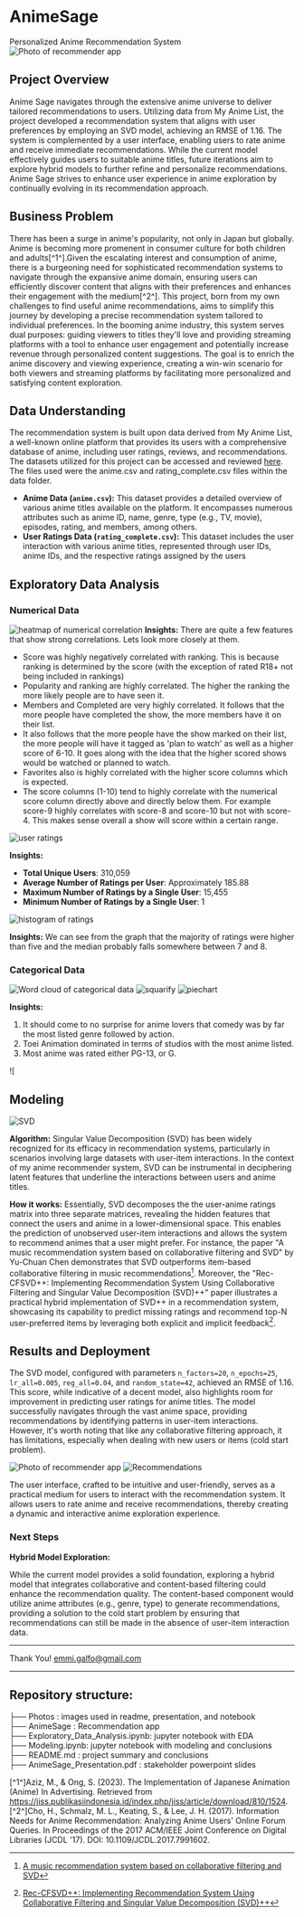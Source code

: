# AnimeSage
Personalized Anime Recommendation System
![Photo of recommender app](photos/AnimeSage.jpg)
## Project Overview
Anime Sage navigates through the extensive anime universe to deliver tailored recommendations to users. Utilizing data from My Anime List, the project developed a recommendation system that aligns with user preferences by employing an SVD model, achieving an RMSE of 1.16. The system is complemented by a user interface, enabling users to rate anime and receive immediate recommendations. While the current model effectively guides users to suitable anime titles, future iterations aim to explore hybrid models to further refine and personalize recommendations. Anime Sage strives to enhance user experience in anime exploration by continually evolving in its recommendation approach.
## Business Problem
There has been a surge in anime's popularity, not only in Japan but globally. Anime is becoming more promenent in consumer culture for both children and adults[^1^].Given the escalating interest and consumption of anime, there is a burgeoning need for sophisticated recommendation systems to navigate through the expansive anime domain, ensuring users can efficiently discover content that aligns with their preferences and enhances their engagement with the medium[^2^].
This project, born from my own challenges to find useful anime recommendations, aims to simplify this journey by developing a precise recommendation system tailored to individual preferences. In the booming anime industry, this system serves dual purposes: guiding viewers to titles they'll love and providing streaming platforms with a tool to enhance user engagement and potentially increase revenue through personalized content suggestions. The goal is to enrich the anime discovery and viewing experience, creating a win-win scenario for both viewers and streaming platforms by facilitating more personalized and satisfying content exploration.
## Data Understanding
The recommendation system is built upon data derived from My Anime List, a well-known online platform that provides its users with a comprehensive database of anime, including user ratings, reviews, and recommendations. The datasets utilized for this project can be accessed and reviewed [here](https://github.com/Hernan4444/MyAnimeList-Database). The files used were the anime.csv and rating_complete.csv files within the data folder.

- **Anime Data (`anime.csv`):** This dataset provides a detailed overview of various anime titles available on the platform. It encompasses numerous attributes such as anime ID, name, genre, type (e.g., TV, movie), episodes, rating, and members, among others.
- **User Ratings Data (`rating_complete.csv`):** This dataset includes the user interaction with various anime titles, represented through user IDs, anime IDs, and the respective ratings assigned by the users

## Exploratory Data Analysis

### Numerical Data
![heatmap of numerical correlation](photos/correlation_heatmap.png)
__Insights:__
There are quite a few features that show strong correlations. Lets look more closely at them.
* Score was highly negatively correlated with ranking. This is because ranking is determined by the score (with the exception of rated R18+ not being included in rankings)
* Popularity and ranking are highly correlated. The higher the ranking the more likely people are to have seen it.
* Members and Completed are very highly correlated. It follows that the more people have completed the show, the more members have it on their list.
* It also follows that the more people have the show marked on their list, the more people will have it tagged as 'plan to watch' as well as a higher score of 6-10. It goes along with the idea that the higher scored shows would be watched or planned to watch.
* Favorites also is highly correlated with the higher score columns which is expected. 
* The score columns (1-10) tend to highly correlate with the numerical score column directly above and directly below them. For example score-9 highly correlates with score-8 and score-10 but not with score-4. This makes sense overall a show will score within a certain range.

![user ratings](photos/distribution_user_ratings.png)

__Insights:__
- **Total Unique Users**: 310,059
- **Average Number of Ratings per User**: Approximately 185.88
- **Maximum Number of Ratings by a Single User**: 15,455
- **Minimum Number of Ratings by a Single User**: 1

![histogram of ratings](photos/histogram_ratings.png)

__Insights:__
We can see from the graph that the majority of ratings were higher than five and the median probably falls somewhere between 7 and 8.

### Categorical Data

![Word cloud of categorical data](photos/wordcloud.png)
![squarify](photos/squarify.png)
![piechart](photos/ratingchart.png)

__Insights:__
1. It should come to no surprise for anime lovers that comedy was by far the most listed genre followed by action.
2. Toei Animation dominated in terms of studios with the most anime listed.  
3. Most anime was rated either PG-13, or G.

![
## Modeling

![SVD](photos/SVD_image.jpeg)

__Algorithm:__
Singular Value Decomposition (SVD) has been widely recognized for its efficacy in recommendation systems, particularly in scenarios involving large datasets with user-item interactions. In the context of my anime recommender system, SVD can be instrumental in deciphering latent features that underline the interactions between users and anime titles.

__How it works:__
Essentially, SVD decomposes the the user-anime ratings matrix into three separate matrices, revealing the hidden features that connect the users and anime in a lower-dimensional space. This enables the prediction of unobserved user-item interactions and allows the system to recommend animes that a user might prefer. For instance, the paper "A music recommendation system based on collaborative filtering and SVD" by Yu-Chuan Chen demonstrates that SVD outperforms item-based collaborative filtering in music recommendations[^3^]. Moreover, the "Rec-CFSVD++: Implementing Recommendation System Using Collaborative Filtering and Singular Value Decomposition (SVD)++" paper illustrates a practical hybrid implementation of SVD++ in a recommendation system, showcasing its capability to predict missing ratings and recommend top-N user-preferred items by leveraging both explicit and implicit feedback[^4^].


## Results and Deployment

The SVD model, configured with parameters `n_factors=20`, `n_epochs=25`, `lr_all=0.005`, `reg_all=0.04`, and `random_state=42`, achieved an RMSE of 1.16. This score, while indicative of a decent model, also highlights room for improvement in predicting user ratings for anime titles. The model successfully navigates through the vast anime space, providing recommendations by identifying patterns in user-item interactions. However, it's worth noting that like any collaborative filtering approach, it has limitations, especially when dealing with new users or items (cold start problem).

![Photo of recommender app](photos/AnimeSage.jpg)
![Recommendations](photos/Recommendations.png)

The user interface, crafted to be intuitive and user-friendly, serves as a practical medium for users to interact with the recommendation system. It allows users to rate anime and receive recommendations, thereby creating a dynamic and interactive anime exploration experience.

### Next Steps

**Hybrid Model Exploration:**

While the current model provides a solid foundation, exploring a hybrid model that integrates collaborative and content-based filtering could enhance the recommendation quality. The content-based component would utilize anime attributes (e.g., genre, type) to generate recommendations, providing a solution to the cold start problem by ensuring that recommendations can still be made in the absence of user-item interaction data.


***
Thank You!
emmi.galfo@gmail.com
***

## Repository structure: 
├── Photos : images used in readme, presentation, and notebook \
├── AnimeSage : Recommendation app \
├── Exploratory_Data_Analysis.ipynb: jupyter notebook with EDA \
├── Modeling.ipynb: jupyter notebook with modeling and conclusions \
├── README.md : project summary and conclusions \
├── AnimeSage_Presentation.pdf : stakeholder powerpoint slides 


[^1^]Aziz, M., & Ong, S. (2023). The Implementation of Japanese Animation (Anime) In Advertising. Retrieved from https://jiss.publikasiindonesia.id/index.php/jiss/article/download/810/1524.
[^2^]Cho, H., Schmalz, M. L., Keating, S., & Lee, J. H. (2017). Information Needs for Anime Recommendation: Analyzing Anime Users' Online Forum Queries. In Proceedings of the 2017 ACM/IEEE Joint Conference on Digital Libraries (JCDL '17). DOI: 10.1109/JCDL.2017.7991602.
[^3^]: [A music recommendation system based on collaborative filtering and SVD](https://dx.doi.org/10.1109/TOCS56154.2022.10016210)
[^4^]: [Rec-CFSVD++: Implementing Recommendation System Using Collaborative Filtering and Singular Value Decomposition (SVD)++](https://dx.doi.org/10.1142/S0219622021500310)
